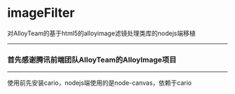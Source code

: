 # imageFilter
  对AlloyTeam的基于html5的alloyimage滤镜处理类库的nodejs端移植
  
---

### 首先感谢腾讯前端团队AlloyTeam的AlloyImage项目
---

  使用前先安装cario，nodejs端使用的是node-canvas，依赖于cario
